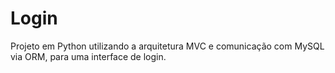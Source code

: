 # Login
Projeto em Python utilizando a arquitetura MVC e comunicação com MySQL via ORM, para uma interface de login.
